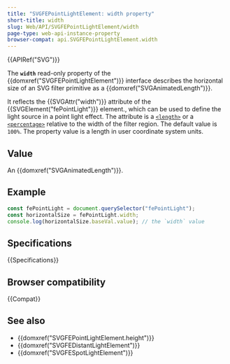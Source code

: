 ```yaml
---
title: "SVGFEPointLightElement: width property"
short-title: width
slug: Web/API/SVGFEPointLightElement/width
page-type: web-api-instance-property
browser-compat: api.SVGFEPointLightElement.width
---
```


{{APIRef("SVG")}}

The **`width`** read-only property of the {{domxref("SVGFEPointLightElement")}} interface describes the horizontal size of an SVG filter primitive as a {{domxref("SVGAnimatedLength")}}.

It reflects the {{SVGAttr("width")}} attribute of the {{SVGElement("fePointLight")}} element., which can be used to define the light source in a point light effect. The attribute is a [`<length>`](/en-US/docs/Web/SVG/Content_type#length) or a [`<percentage>`](/en-US/docs/Web/SVG/Content_type#percentage) relative to the width of the filter region. The default value is `100%`. The property value is a length in user coordinate system units.

## Value

An {{domxref("SVGAnimatedLength")}}.

## Example

```js
const fePointLight = document.querySelector("fePointLight");
const horizontalSize = fePointLight.width;
console.log(horizontalSize.baseVal.value); // the `width` value
```

## Specifications

{{Specifications}}

## Browser compatibility

{{Compat}}

## See also

- {{domxref("SVGFEPointLightElement.height")}}
- {{domxref("SVGFEDistantLightElement")}}
- {{domxref("SVGFESpotLightElement")}}
